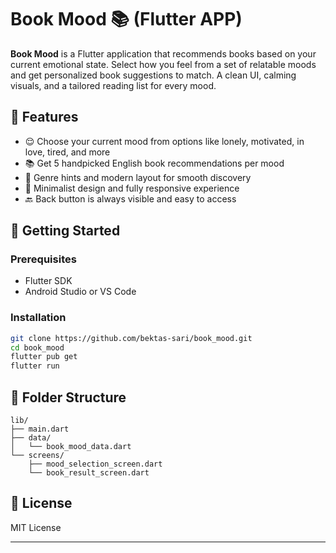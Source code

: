 # Book Mood 📚 (Flutter APP)

**Book Mood** is a Flutter application that recommends books based on your current emotional state. Select how you feel from a set of relatable moods and get personalized book suggestions to match. 
A clean UI, calming visuals, and a tailored reading list for every mood.

## 🌟 Features

* 😌 Choose your current mood from options like lonely, motivated, in love, tired, and more
* 📚 Get 5 handpicked English book recommendations per mood
* 🧠 Genre hints and modern layout for smooth discovery
* 🎨 Minimalist design and fully responsive experience
* 🔙 Back button is always visible and easy to access

## 🚀 Getting Started

### Prerequisites

* Flutter SDK
* Android Studio or VS Code

### Installation

```bash
git clone https://github.com/bektas-sari/book_mood.git
cd book_mood
flutter pub get
flutter run
```

## 📁 Folder Structure

```
lib/
├── main.dart
├── data/
│   └── book_mood_data.dart
└── screens/
    ├── mood_selection_screen.dart
    └── book_result_screen.dart
```

## 📄 License

MIT License


---



